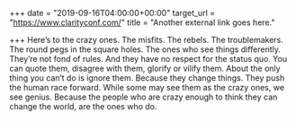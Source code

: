 +++
date = "2019-09-16T04:00:00+00:00"
target_url = "https://www.clarityconf.com/"
title = "Another external link goes here."

+++
Here’s to the crazy ones. The misfits. The rebels. The troublemakers. The round pegs in the square holes. The ones who see things differently. They’re not fond of rules. And they have no respect for the status quo. You can quote them, disagree with them, glorify or vilify them. About the only thing you can’t do is ignore them. Because they change things. They push the human race forward. While some may see them as the crazy ones, we see genius. Because the people who are crazy enough to think they can change the world, are the ones who do.